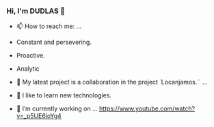 ### Hi,  I'm DUDLAS 👋 

- 📫 How to reach me: ...
- Constant and persevering.
- Proactive.
- Analytic

  
- 🌱 My latest project is a collaboration in the project ̈ Locanjamos.¨ ...
- 👯 I like to learn new technologies.
- 🔭 I’m currently working on ... https://www.youtube.com/watch?v=_p5UE6loYg4




